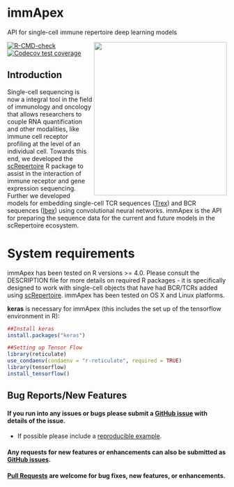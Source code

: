 # immApex
API for single-cell immune repertoire deep learning models

<img align="right" src="https://github.com/ncborcherding/immApex/blob/main/www/immApex_hex.png" width="305" height="352">

<!-- badges: start -->
[![R-CMD-check](https://github.com/ncborcherding/immApex/actions/workflows/R-CMD-check.yaml/badge.svg)](https://github.com/ncborcherding/immApex/actions/workflows/R-CMD-check.yaml)
[![Codecov test coverage](https://codecov.io/gh/ncborcherding/immApex/branch/main/graph/badge.svg)](https://app.codecov.io/gh/ncborcherding/immApex?branch=main)
<!-- badges: end -->

## Introduction
Single-cell sequencing is now a integral tool in the field of immunology and oncology that allows researchers to couple RNA quantification and other modalities, 
like immune cell receptor profiling at the level of an individual cell. Towards this end, we developed the [scRepertoire](https://github.com/ncborcherding/scRepertoire) 
R package to assist in the interaction of immune receptor and gene expression sequencing. Further we developed models for embedding single-cell TCR sequences ([Trex](https://github.com/ncborcherding/Trex)) and BCR sequences ([Ibex](https://github.com/ncborcherding/Ibex)) using convolutional neural networks. immApex is the API for preparing the sequence data for the current and future models in the scRepertoire ecosystem. 

# System requirements 

immApex has been tested on R versions >= 4.0. Please consult the DESCRIPTION file for more details on required R packages - it is specifically designed to work with single-cell objects that have 
had BCR/TCRs added using [scRepertoire](https://github.com/ncborcherding/scRepertoire). immApex has been tested on OS X and Linux platforms.

**keras** is necessary for immApex (this includes the set up of the tensorflow environment in R):

```r
##Install keras
install.packages("keras")

##Setting up Tensor Flow
library(reticulate)
use_condaenv(condaenv = "r-reticulate", required = TRUE)
library(tensorflow)
install_tensorflow()
```

## Bug Reports/New Features

#### If you run into any issues or bugs please submit a [GitHub issue](https://github.com/ncborcherding/immApex/issues) with details of the issue.

- If possible please include a [reproducible example](https://reprex.tidyverse.org/). 

#### Any requests for new features or enhancements can also be submitted as [GitHub issues](https://github.com/ncborcherding/immApex/issues).

#### [Pull Requests](https://github.com/ncborcherding/immApex/pulls) are welcome for bug fixes, new features, or enhancements.
